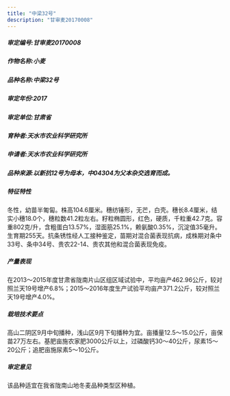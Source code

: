 ```yaml
---
title: "中梁32号"
description: "甘审麦20170008"
---
```

##### 审定编号:甘审麦20170008

##### 作物名称:小麦

##### 品种名称:中梁32号

##### 审定年份:2017

##### 审定单位:甘肃省

##### 育种者:天水市农业科学研究所

##### 申请者:天水市农业科学研究所

##### 品种来源:以新抗12号为母本，中04304为父本杂交选育而成。

##### 特征特性
冬性，幼苗半匍匐。株高104.6厘米。穗纺锤形，无芒，白壳。穗长8.4厘米，结实小穗18.0个，穗粒数41.2粒左右。籽粒椭圆形，红色，硬质，千粒重42.7克。容重802克/升，含粗蛋白13.57%，湿面筋25.1%，赖氨酸0.35%，沉淀值35毫升。生育期255天。抗条锈性经人工接种鉴定，苗期对混合菌表现抗病，成株期对条中33号、条中34号、贵农22-14、贵农其他和混合菌表现免疫。

##### 产量表现
在2013～2015年度甘肃省陇南片山区组区域试验中，平均亩产462.96公斤，较对照兰天19号增产6.8%；2015～2016年度生产试验平均亩产371.2公斤，较对照兰天19号增产4.0%。

##### 栽培技术要点
高山二阴区9月中旬播种，浅山区9月下旬播种为宜。亩播量12.5～15.0公斤，亩保苗27万左右。基肥亩施农家肥3000公斤以上，过磷酸钙30～40公斤，尿素15～20公斤；追肥亩施尿素5～10公斤。

##### 审定意见
该品种适宜在我省陇南山地冬麦品种类型区种植。
